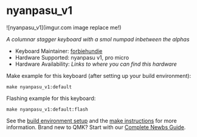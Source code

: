 # nyanpasu_v1

![nyanpasu_v1](imgur.com image replace me!)

*A columnar stagger keyboard with a smol numpad inbetween the alphas*

* Keyboard Maintainer: [forbiehundie](https://github.com/forbiehundie)
* Hardware Supported: nyanpasu v1, pro micro
* Hardware Availability: *Links to where you can find this hardware*

Make example for this keyboard (after setting up your build environment):

    make nyanpasu_v1:default

Flashing example for this keyboard:

    make nyanpasu_v1:default:flash

See the [build environment setup](https://docs.qmk.fm/#/getting_started_build_tools) and the [make instructions](https://docs.qmk.fm/#/getting_started_make_guide) for more information. Brand new to QMK? Start with our [Complete Newbs Guide](https://docs.qmk.fm/#/newbs).
